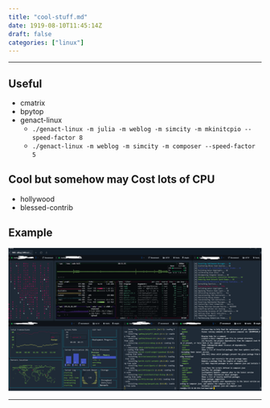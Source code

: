 ```yaml
---
title: "cool-stuff.md"
date: 1919-08-10T11:45:14Z
draft: false
categories: ["linux"]
---
```




---


## Useful 

* cmatrix
* bpytop
* genact-linux
  * `./genact-linux -m julia -m weblog -m simcity -m mkinitcpio --speed-factor 8`
  * `./genact-linux -m weblog -m simcity -m composer --speed-factor 5`

## Cool but somehow may Cost lots of CPU

* hollywood
* blessed-contrib


## Example

![cool-stuff](https://raw.githubusercontent.com/tinghaolai/just-random-note/master/linux/imgs/cool-stuff.png)


---

